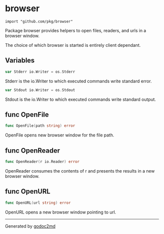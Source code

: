 # browser

    import "github.com/pkg/browser"

Package browser provides helpers to open files, readers, and urls in a browser window.

The choice of which browser is started is entirely client dependant.

## Variables

```go
var Stderr io.Writer = os.Stderr
```

Stderr is the io.Writer to which executed commands write standard error.

```go
var Stdout io.Writer = os.Stdout
```

Stdout is the io.Writer to which executed commands write standard output.

## func OpenFile

```go
func OpenFile(path string) error
```

OpenFile opens new browser window for the file path.

## func OpenReader

```go
func OpenReader(r io.Reader) error
```

OpenReader consumes the contents of r and presents the
results in a new browser window.

## func OpenURL

```go
func OpenURL(url string) error
```

OpenURL opens a new browser window pointing to url.

---

Generated by [godoc2md](http://godoc.org/github.com/davecheney/godoc2md)
